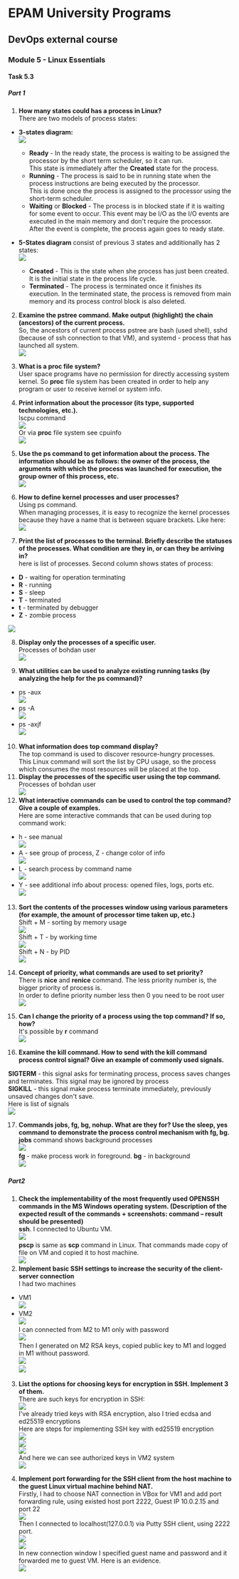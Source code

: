 # EPAM University Programs
## DevOps external course
### Module 5 - Linux Essentials
#### Task 5.3
##### Part 1
1. **How many states could has a process in Linux?** <br>
There are two models of process states:
  * **3-states diagram:** <br>
  ![](https://github.com/Bogdan1707/DevOps_online_Kyiv_2020Q42021Q1/blob/main/m5/task5.3/images/1.png?raw=true)<br>
    * **Ready** - In the ready state, the process is waiting to be assigned the processor by the short term scheduler, so it can run. <br >This state is immediately after the **Created** state for the process.
    * **Running** - The process is said to be in running state when the process instructions are being executed by the processor. <br> This is done once the process is assigned to the processor using the short-term scheduler.
    * **Waiting** or **Blocked** - The process is in blocked state if it is waiting for some event to occur. This event may be I/O as the I/O events are executed in the main memory and don't require the processor.<br> After the event is complete, the process again goes to ready state.

  * **5-States diagram** consist of previous 3 states and additionally has 2 states:<br>
  ![](https://github.com/Bogdan1707/DevOps_online_Kyiv_2020Q42021Q1/blob/main/m5/task5.3/images/2.png?raw=true)<br>

    * **Created** - This is the state when she process has just been created. It is the initial state in the process life cycle.
    * **Terminated** - The process is terminated once it finishes its execution. In the terminated state, the process is removed from main memory and its process control block is also deleted.

2. **Examine the pstree command. Make output (highlight) the chain (ancestors) of the current process.** <br>
So, the ancestors of current process pstree are bash (used shell), sshd (because of ssh connection to that VM), and systemd - process that has launched all system.<br>
![](https://github.com/Bogdan1707/DevOps_online_Kyiv_2020Q42021Q1/blob/main/m5/task5.3/images/3.png?raw=true)<br>
3. **What is a proc file system?** <br>
User space programs have no	permission for directly accessing system kernel. So **proc** file system has been created in order to help any program or user to receive kernel or system info.
4. **Print information about the processor (its type, supported technologies, etc.).** <br>
lscpu command <br>
![](https://github.com/Bogdan1707/DevOps_online_Kyiv_2020Q42021Q1/blob/main/m5/task5.3/images/4.png?raw=true)<br>
Or via **proc** file system see cpuinfo <br>
![](https://github.com/Bogdan1707/DevOps_online_Kyiv_2020Q42021Q1/blob/main/m5/task5.3/images/5.png?raw=true)<br>

5. **Use the ps command to get information about the process. The information should be as follows: the owner of the process, the arguments with which the process was launched for execution, the group owner of this process, etc.** <br>
![](https://github.com/Bogdan1707/DevOps_online_Kyiv_2020Q42021Q1/blob/main/m5/task5.3/images/6.png?raw=true)<br>
6. **How to define kernel processes and user processes?** <br>
Using ps command. <br>
When managing processes, it is easy to recognize the kernel processes because they have a name that is between square brackets. Like here: <br>
![](https://github.com/Bogdan1707/DevOps_online_Kyiv_2020Q42021Q1/blob/main/m5/task5.3/images/7.png?raw=true)<br>

7. **Print the list of processes to the terminal. Briefly describe the statuses of the processes. What condition are they in, or can they be arriving in?** <br>
here is list of processes. Second column shows states of process: <br>
  * **D** - waiting for operation terminating
  * **R** - running
  * **S** - sleep
  * **T** - terminated
  * **t** - terminated by debugger
  * **Z** - zombie process

  ![](https://github.com/Bogdan1707/DevOps_online_Kyiv_2020Q42021Q1/blob/main/m5/task5.3/images/8.png?raw=true)<br>

8. **Display only the processes of a specific user.** <br>
Processes of bohdan user <br>
![](https://github.com/Bogdan1707/DevOps_online_Kyiv_2020Q42021Q1/blob/main/m5/task5.3/images/9.png?raw=true)<br>

9. **What utilities can be used to analyze existing running tasks (by analyzing the help for the ps command)?** <br>
  * ps -aux <br>
  ![](https://github.com/Bogdan1707/DevOps_online_Kyiv_2020Q42021Q1/blob/main/m5/task5.3/images/10.png?raw=true)<br>
  * ps -A <br>
  ![](https://github.com/Bogdan1707/DevOps_online_Kyiv_2020Q42021Q1/blob/main/m5/task5.3/images/11.png?raw=true)<br>
  * ps -axjf <br>
  ![](https://github.com/Bogdan1707/DevOps_online_Kyiv_2020Q42021Q1/blob/main/m5/task5.3/images/12.png?raw=true)<br>

10. **What information does top command display?** <br>
The top command is used to discover resource-hungry processes. <br> This Linux command will sort the list by CPU usage, so the process which consumes the most resources will be placed at the top.
11. **Display the processes of the specific user using the top command.** <br>
Processes of bohdan user <br>
![](https://github.com/Bogdan1707/DevOps_online_Kyiv_2020Q42021Q1/blob/main/m5/task5.3/images/13.png?raw=true)<br>
12. **What interactive commands can be used to control the top command? Give a couple of examples.** <br>
Here are some interactive commands that can be used during top command work:
  * h - see manual <br>
  ![](https://github.com/Bogdan1707/DevOps_online_Kyiv_2020Q42021Q1/blob/main/m5/task5.3/images/14.png?raw=true)<br>
  * A - see group of process, Z - change color of info <br>
  ![](https://github.com/Bogdan1707/DevOps_online_Kyiv_2020Q42021Q1/blob/main/m5/task5.3/images/15.png?raw=true)<br>
  * L - search process by command name <br>
  ![](https://github.com/Bogdan1707/DevOps_online_Kyiv_2020Q42021Q1/blob/main/m5/task5.3/images/16.png?raw=true)<br>
  * Y - see additional info about process: opened files, logs, ports etc.<br>
  ![](https://github.com/Bogdan1707/DevOps_online_Kyiv_2020Q42021Q1/blob/main/m5/task5.3/images/17.png?raw=true)<br>
13. **Sort the contents of the processes window using various parameters (for example, the amount of processor time taken up, etc.)** <br>
Shift + M - sorting by memory usage <br>
![](https://github.com/Bogdan1707/DevOps_online_Kyiv_2020Q42021Q1/blob/main/m5/task5.3/images/18.png?raw=true)<br>
Shift + T - by working time <br>
![](https://github.com/Bogdan1707/DevOps_online_Kyiv_2020Q42021Q1/blob/main/m5/task5.3/images/19.png?raw=true)<br>
Shift + N - by PID <br>
![](https://github.com/Bogdan1707/DevOps_online_Kyiv_2020Q42021Q1/blob/main/m5/task5.3/images/20.png?raw=true)<br>
14. **Concept of priority, what commands are used to set priority?** <br>
There is **nice** and **renice** command. The less priority number is, the bigger priority of process is. <br>
In order to define priority number less then 0 you need to be root user <br>
![](https://github.com/Bogdan1707/DevOps_online_Kyiv_2020Q42021Q1/blob/main/m5/task5.3/images/21.png?raw=true)<br>

15. **Can I change the priority of a process using the top command? If so, how?** <br>
It's possible by **r** command <br>
![](https://github.com/Bogdan1707/DevOps_online_Kyiv_2020Q42021Q1/blob/main/m5/task5.3/images/22.png?raw=true)<br>

16. **Examine the kill command. How to send with the kill command process control signal? Give an example of commonly used signals.** <br>

  **SIGTERM** - this signal asks for terminating process, process saves changes and terminates. This signal may be ignored by process<br>
  **SIGKILL** - this signal make process terminate immediately, previously unsaved changes don't save.  
  Here is list of signals<br>
  ![](https://github.com/Bogdan1707/DevOps_online_Kyiv_2020Q42021Q1/blob/main/m5/task5.3/images/23.png?raw=true)<br>

17. **Commands jobs, fg, bg, nohup. What are they for? Use the sleep, yes command to demonstrate the process control mechanism with fg, bg.** <br>
  **jobs** command shows background processes <br>
  ![](https://github.com/Bogdan1707/DevOps_online_Kyiv_2020Q42021Q1/blob/main/m5/task5.3/images/24.png?raw=true)<br>
  **fg** - make process work in foreground. **bg** - in background <br>
  ![](https://github.com/Bogdan1707/DevOps_online_Kyiv_2020Q42021Q1/blob/main/m5/task5.3/images/25.png?raw=true)<br>

##### Part2
1. **Check the implementability of the most frequently used OPENSSH commands in the MS Windows operating system. (Description of the expected result of the commands + screenshots: command – result should be presented)** <br>
  **ssh**.  I connected to Ubuntu VM. <br>
  ![](https://github.com/Bogdan1707/DevOps_online_Kyiv_2020Q42021Q1/blob/main/m5/task5.3/images/26.png?raw=true)<br>
  **pscp** is same as **scp** command in Linux. That commands made copy of file on VM and copied it to host machine. <br>
  ![](https://github.com/Bogdan1707/DevOps_online_Kyiv_2020Q42021Q1/blob/main/m5/task5.3/images/27.png?raw=true)<br>
2. **Implement basic SSH settings to increase the security of the client-server connection**<br>
I had two machines
  * VM1 <br>
  ![](https://github.com/Bogdan1707/DevOps_online_Kyiv_2020Q42021Q1/blob/main/m5/task5.3/images/28.png?raw=true)<br>
  * VM2 <br>
  ![](https://github.com/Bogdan1707/DevOps_online_Kyiv_2020Q42021Q1/blob/main/m5/task5.3/images/29.png?raw=true)<br>
  I can connected from M2 to M1 only with password <br>
  ![](https://github.com/Bogdan1707/DevOps_online_Kyiv_2020Q42021Q1/blob/main/m5/task5.3/images/30.png?raw=true)<br>
  Then I generated on M2 RSA keys, copied public key to M1 and logged in M1 without password. <br>
  ![](https://github.com/Bogdan1707/DevOps_online_Kyiv_2020Q42021Q1/blob/main/m5/task5.3/images/31.png?raw=true)<br>
  ![](https://github.com/Bogdan1707/DevOps_online_Kyiv_2020Q42021Q1/blob/main/m5/task5.3/images/32.png?raw=true)<br>

3. **List the options for choosing keys for encryption in SSH. Implement 3 of them.** <br>
There are such keys for encryption in SSH: <br>
![](https://github.com/Bogdan1707/DevOps_online_Kyiv_2020Q42021Q1/blob/main/m5/task5.3/images/33.png?raw=true)<br>
I've already tried keys with RSA encryption, also I tried ecdsa and ed25519 encryptions <br>
Here are steps for implementing SSH key with ed25519 encryption <br>
![](https://github.com/Bogdan1707/DevOps_online_Kyiv_2020Q42021Q1/blob/main/m5/task5.3/images/34.png?raw=true)<br>
![](https://github.com/Bogdan1707/DevOps_online_Kyiv_2020Q42021Q1/blob/main/m5/task5.3/images/35.png?raw=true)<br>
![](https://github.com/Bogdan1707/DevOps_online_Kyiv_2020Q42021Q1/blob/main/m5/task5.3/images/36.png?raw=true)<br>
And here we can see authorized keys in VM2 system <br>
![](https://github.com/Bogdan1707/DevOps_online_Kyiv_2020Q42021Q1/blob/main/m5/task5.3/images/37.png?raw=true)<br>

4. **Implement port forwarding for the SSH client from the host machine to the guest Linux virtual machine behind NAT.** <br>
Firstly, I had to choose NAT connection in VBox for VM1 and add port forwarding rule, using existed host port 2222, Guest IP 10.0.2.15 and port 22 <br>
![](https://github.com/Bogdan1707/DevOps_online_Kyiv_2020Q42021Q1/blob/main/m5/task5.3/images/38.png?raw=true)<br>
Then I connected to localhost(127.0.0.1) via Putty SSH client, using 2222 port. <br>
![](https://github.com/Bogdan1707/DevOps_online_Kyiv_2020Q42021Q1/blob/main/m5/task5.3/images/39.png?raw=true)<br>
![](https://github.com/Bogdan1707/DevOps_online_Kyiv_2020Q42021Q1/blob/main/m5/task5.3/images/40.png?raw=true)<br>
In new connection window I specified guest name and password and it forwarded me to guest VM. Here is an evidence. <br>
![](https://github.com/Bogdan1707/DevOps_online_Kyiv_2020Q42021Q1/blob/main/m5/task5.3/images/41.png?raw=true)<br>
